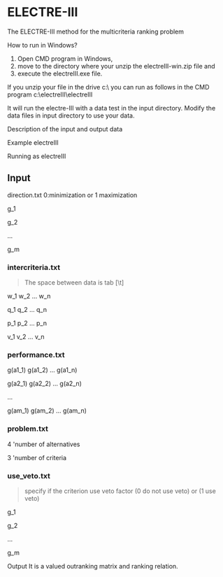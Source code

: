 # ELECTRE-III
The ELECTRE-III method for the multicriteria ranking problem

How to run in Windows?


1) Open CMD program in Windows,
2) move to the directory where your unzip the electreIII-win.zip file and
3) execute the electreIII.exe file.

If you unzip your file in the drive c:\ you can run as follows in the CMD program
c:\electreIII\electreIII

It will run the electre-III with a data test in the input directory. Modify the data files in input directory to use your data.  

Description of the input and output data


Example electreIII

Running as electreIII

## Input
direction.txt
0:minimization or 1 maximization

g_1

g_2

...

g_m


### intercriteria.txt
> The space between data is tab [\t]

w_1 w_2 ... w_n

q_1 q_2 ... q_n

p_1 p_2 ... p_n

v_1 v_2 ... v_n

### performance.txt
g(a1_1) g(a1_2) ... g(a1_n)

g(a2_1) g(a2_2) ... g(a2_n)

...

g(am_1) g(am_2) ... g(am_n)

### problem.txt
4	'number of alternatives

3	'number of criteria

### use_veto.txt
> specify if the criterion use veto factor (0 do not use veto) or (1 use veto)

g_1

g_2

...

g_m

Output
It is a valued outranking matrix and ranking relation.
